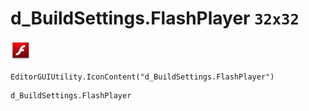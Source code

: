 # d_BuildSettings.FlashPlayer `32x32`
<img src="/img/d_BuildSettings.FlashPlayer.png" width=32 height=32>

``` CSharp
EditorGUIUtility.IconContent("d_BuildSettings.FlashPlayer")
```
```
d_BuildSettings.FlashPlayer
```
